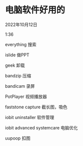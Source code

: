 # 电脑软件好用的


2022年10月12日

1:36

 

everything 搜索

islide 做PPT

geek 卸载

bandzip 压缩

bandicam 录屏

PotPlayer 视频播放器

faststone capture 截长图，吸色

iobit uninstaller 软件管理

iobit advanced systemcare 电脑优化

uupoop 扣图
